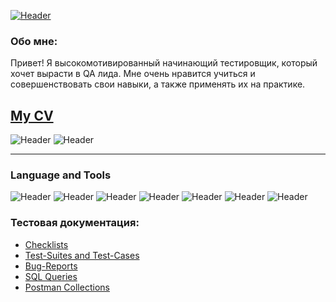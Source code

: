 [![Header](https://github.com/che-bu/che-bu/blob/main/assets/pic.png)](https://github.com/che-bu)

### Обо мне:

Привет! Я высокомотивированный начинающий тестировщик, который хочет вырасти в QA лида. Мне очень нравится учиться и совершенствовать свои навыки, а также применять их на практике. 

## [My CV](https://drive.google.com/file/d/1wB6gwR8Yj_CGPCjD3nnjLaVkv85X9PxG/view?usp=sharing)



![[Header](https://img.shields.io/badge/LinkedIn-090909?style=for-the-badge&logo=linkedin&logoColor=0a66c2)](https://www.linkedin.com/in/evgenia-antonova-942890297/)
![[Header](https://img.shields.io/badge/t.me-090909?style=for-the-badge&logo=t.me&logoColor=f1f3f4)](https://t.me/sailormultitool)
  <!--<div id="badges">
    <a href="https://www.linkedin.com/in/evgenia-antonova-942890297/" target="_blank">
      <img src="https://cdn-icons-png.flaticon.com/512/2504/2504799.png" width="40" height="40" alt="linkedin" />
    </a>
    <a href="https://t.me/sailormultitool" target="_blank">
      <img src="https://cdn-icons-png.flaticon.com/512/2111/2111646.png" width="40" height="40" alt="telegram" />
    </a>
  </div>-->

---

### Language and Tools
![Header](https://img.shields.io/badge/Github-090909?style=for-the-badge&logo=github&logoColor=8cc4d7)
![Header](https://img.shields.io/badge/Jira-090909?style=for-the-badge&logo=jira&logoColor=136be1)
![Header](https://img.shields.io/badge/Postman-090909?style=for-the-badge&logo=postman&logoColor=f76935)
![Header](https://img.shields.io/badge/Figma-090909?style=for-the-badge&logo=figma&logoColor=7d5fa6)
![Header](https://img.shields.io/badge/MySQL-090909?style=for-the-badge&logo=mysql&logoColor=00618a)
![Header](https://img.shields.io/badge/DevTools-090909?style=for-the-badge&logo=googlechrome&logoColor=2674f2)
![Header](https://img.shields.io/badge/AndroidStudio-090909?style=for-the-badge&logo=androidstudio&logoColor=3ad07d)

### Тестовая документация:

- [Checklists]()
- [Test-Suites and Test-Cases]()
- [Bug-Reports]()
- [SQL Queries](https://github.com/che-bu/che-bu/tree/main/SQL)
- [Postman Collections](https://github.com/che-bu/che-bu/tree/main/postman)


<!--
**che-bu/che-bu** is a ✨ _special_ ✨ repository because its `README.md` (this file) appears on your GitHub profile.

Here are some ideas to get you started:

- 🔭 I’m currently working on ...
- 🌱 I’m currently learning ...
- 👯 I’m looking to collaborate on ...
- 🤔 I’m looking for help with ...
- 💬 Ask me about ...
- 📫 How to reach me: ...
- 😄 Pronouns: ...
- ⚡ Fun fact: ...
-->
